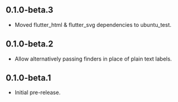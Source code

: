 ## 0.1.0-beta.3

* Moved flutter_html & flutter_svg dependencies to ubuntu_test.

## 0.1.0-beta.2

* Allow alternatively passing finders in place of plain text labels.

## 0.1.0-beta.1

* Initial pre-release.
